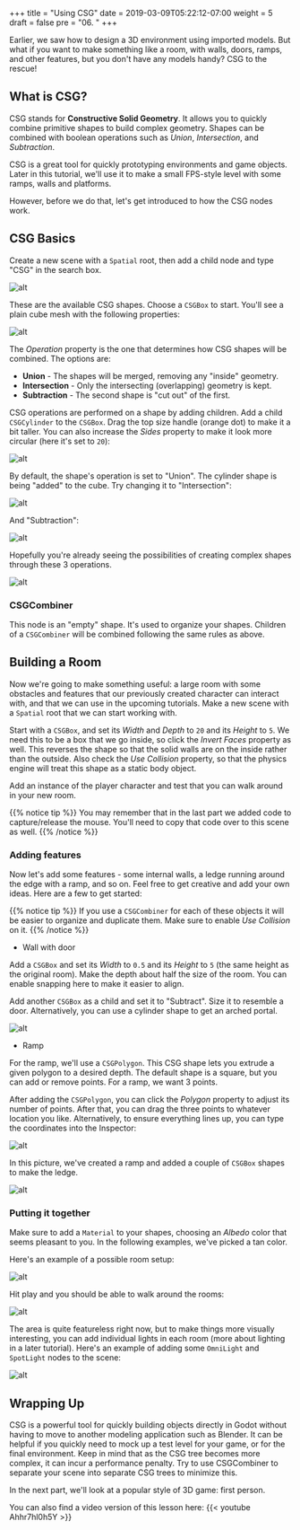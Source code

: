 +++
title = "Using CSG"
date = 2019-03-09T05:22:12-07:00
weight = 5
draft = false
pre = "06. "
+++

Earlier, we saw how to design a 3D environment using imported models. But what
if you want to make something like a room, with walls, doors, ramps, and other
features, but you don't have any models handy? CSG to the rescue!

## What is CSG?

CSG stands for **Constructive Solid Geometry**. It allows you to quickly
combine primitive shapes to build complex geometry. Shapes can be combined with
boolean operations such as _Union_, _Intersection_, and _Subtraction_.

CSG is a great tool for quickly prototyping environments and game objects. Later
in this tutorial, we'll use it to make a small FPS-style level with some ramps,
walls and platforms.

However, before we do that, let's get introduced to how the CSG nodes work.

## CSG Basics

Create a new scene with a `Spatial` root, then add a child node and type "CSG"
in the search box.

![alt](/godot_lessons/img/3d_06_01.png?width=400)

These are the available CSG shapes. Choose a `CSGBox` to start. You'll see a
plain cube mesh with the following properties:

![alt](/godot_lessons/img/3d_06_02.png?width=200)

The _Operation_ property is the one that determines how CSG shapes will be
combined. The options are:

* **Union** - The shapes will be merged, removing any "inside" geometry.
* **Intersection** - Only the intersecting (overlapping) geometry is kept.
* **Subtraction** - The second shape is "cut out" of the first.

CSG operations are performed on a shape by adding children. Add a child `CSGCylinder`
to the `CSGBox`. Drag the top size handle (orange dot) to make it a bit taller.
You can also increase the _Sides_ property to make it look more circular (here
it's set to `20`):

![alt](/godot_lessons/img/3d_06_03.png?width=200)

By default, the shape's operation is set to "Union". The cylinder shape is
being "added" to the cube. Try changing it to "Intersection":

![alt](/godot_lessons/img/3d_06_04.gif?width=200)

And "Subtraction":

![alt](/godot_lessons/img/3d_06_05.gif?width=200)

Hopefully you're already seeing the possibilities of creating complex shapes
through these 3 operations.

![alt](/godot_lessons/img/3d_06_06.png?width=300)

### CSGCombiner

This node is an "empty" shape. It's used to organize your shapes. Children of
a `CSGCombiner` will be combined following the same rules as above.

## Building a Room

Now we're going to make something useful: a large room with some obstacles and
features that our previously created character can interact with, and that we
can use in the upcoming tutorials. Make a new scene with a `Spatial` root that
we can start working with.

Start with a `CSGBox`, and set its _Width_ and _Depth_ to `20` and its _Height_
to `5`. We need this to be a box that we go inside, so click the _Invert Faces_
property as well. This reverses the shape so that the solid walls are on the
inside rather than the outside. Also check the _Use Collision_ property, so that
the physics engine will treat this shape as a static body object.

Add an instance of the player character and test that you can walk around in
your new room.

{{% notice tip %}}
You may remember that in the last part we added code to capture/release the
mouse. You'll need to copy that code over to this scene as well.
{{% /notice %}}

### Adding features

Now let's add some features - some internal walls, a ledge running around the
edge with a ramp, and so on. Feel free to get creative and add your own ideas.
Here are a few to get started:

{{% notice tip %}}
If you use a `CSGCombiner` for each of these objects it will be easier to
organize and duplicate them. Make sure to enable _Use Collision_ on it.
{{% /notice %}}

* Wall with door

Add a `CSGBox` and set its _Width_ to `0.5` and its _Height_ to `5` (the same
height as the original room). Make the depth about half the size of the room.
You can enable snapping here to make it easier to align.

Add another `CSGBox` as a child and set it to "Subtract". Size it to resemble
a door. Alternatively, you can use a cylinder shape to get an arched portal.

![alt](/godot_lessons/img/3d_06_07.png?width=300)

* Ramp

For the ramp, we'll use a `CSGPolygon`. This CSG shape lets you extrude a given
polygon to a desired depth. The default shape is a square, but you can add or
remove points. For a ramp, we want 3 points.

After adding the `CSGPolygon`, you can click the _Polygon_ property to adjust
its number of points. After that, you can drag the three points to whatever
location you like. Alternatively, to ensure everything lines up, you can type
the coordinates into the Inspector:

![alt](/godot_lessons/img/3d_06_12.png?width=500)

In this picture, we've created a ramp and added a couple of `CSGBox` shapes to
make the ledge.

![alt](/godot_lessons/img/3d_06_08.png?width=300)

### Putting it together

Make sure to add a `Material` to your shapes, choosing an _Albedo_ color that
seems pleasant to you. In the following examples, we've picked a tan color.

Here's an example of a possible room setup:

![alt](/godot_lessons/img/3d_06_13.png?width=300)

Hit play and you should be able to walk around the rooms:

![alt](/godot_lessons/img/3d_06_10.gif?width=250)

The area is quite featureless right now, but to make things more visually
interesting, you can add individual lights in each room (more about lighting
in a later tutorial). Here's an example of adding some `OmniLight` and `SpotLight`
nodes to the scene:

![alt](/godot_lessons/img/3d_06_11.gif?width=250)

## Wrapping Up

CSG is a powerful tool for quickly building objects directly in Godot without
having to move to another modeling application such as Blender. It can be helpful
if you quickly need to mock up a test level for your game, or for the final
environment. Keep in mind that as the CSG tree becomes more complex, it can
incur a performance penalty. Try to use CSGCombiner to separate your scene
into separate CSG trees to minimize this.

In the next part, we'll look at a popular style of 3D game: first person.

You can also find a video version of this lesson here:
{{< youtube Ahhr7hl0h5Y >}}